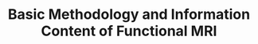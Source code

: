 ---
title: "Basic Methodology and Information Content of Functional MRI"
project_id: 
conference_id: ""
presenters:
   - peter_bandettini
summary: "<p>FMRI database workshop, Dartmouth University, NH</p>"
file: /assets/presentations/T104.ppt
filename: T104.ppt
layout: presentation
---